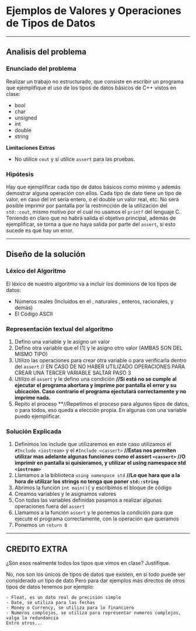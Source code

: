 # Ejemplos de Valores y Operaciones de Tipos de Datos

---

## Analisis del problema

### Enunciado del problema

Realizar un trabajo no estructurado, que consiste en escribir un programa que
ejemplifique el uso de los tipos de datos básicos de C++ vistos en clase:

- bool
- char
- unsigned
- int
- double 
- string

**Limitaciones Extras**

- No utilice `cout` y sí utilice `assert` para las pruebas.

### Hipótesis 

Hay que ejemplificar cada tipo de datos básicos como mínimo y además demostrar alguna operación con ellos.
Cada tipo de dato tiene un tipo de valor, en caso del int sería entero, o el double un valor real, etc.
No será posible imprimir por pantalla por la restrincción de la utilización del `std::cout`, mismo motivo por el cual no usamos el `printf` del lenguaje C. 
Teniendo en claro que no habrá salida el objetivo principal, además de ejemplificar, se torna a que no haya salida por parte del `assert`, si esto sucede es que hay un error. 

---

## Diseño de la solución

### Léxico del Algoritmo

El léxico de nuestro algoritmo va a incluir los dominions de los tipos de datos:

- Números reales (Incluidos en el , naturales , enteros, racionales, y demás)
- El Código ASCII

### Representación textual del algoritmo 

1. Defino una variable y le asigno un valor 
2. Defino otra variable que el (1) y le asigno otro valor (AMBAS SON DEL MISMO TIPO)
3. Utilizo las operaciones para crear otra variable o para verificarla dentro del `assert`
// EN CASO DE NO HABER UTILIZADO OPERACIONES PARA CREAR UNA TERCER VARIABLE SALTAR PASO 3
4. Utilizo el `assert` y le defino una condición **//Si está no se cumple al ejecutar el programa abortara y imprime por pantalla el error y su ubicación. Caso contrario el programa ejectutará correctamente y no imprime nada.**
5. Repito el proceso **//Repetimos el proceso para algunos tipos de datos, o para todos, eso queda a elección propia. En algunas con una variable puedo ejemplificar. 

### Solución Explicada 

1. Definimos los include que utilizaremos en este caso utilizamos el `#Include <iostream>` y el `#Include <cassert>`
  **//Estas nos permiten utilizar mas adelante algunas funciones como el assert `<cassert>`**
  **//O imprimir en pantalla si quisieramos, y utilizar el using namespace std `<iostream>`**
2. Llamamos a la biblioteca `using namespace std`
**//Lo que hara que a la hora de utilizar los strings no tenga que poner `std::string`**
3. Abrimos la función `int main(){` y escribimos el bloque de código
4. Creamos variables y le asignamos valores
5. Con todas las variables definidas pasamos a realizar algunas operaciones fuera del `assert`
6. Llamamos a la función `assert` y le ponemos la condición para que ejecute el programa correctamente, con la operación que queramos
7. Ponemos un `return 0`

---

## CREDITO EXTRA 

¿Son esos realmente todos los tipos que vimos en clase? Justifique.

No, nos son los únicos de tipos de datos que existen, en sí todo puede ser considerado un tipo de dato
    Pero para dar ejemplos más directos de otros tipos de datos tenemos por ejemplo:

    - Float, es un dato real de precisión simple
    - Date, se utiliza para las fechas
    - Money o Currency, se utiliza para lo financiero
    - Numeros complejos, se utiliza para representar numeros complejos, valga la redundancia
    Entre otros... 
